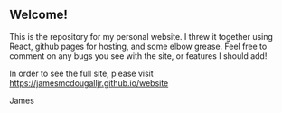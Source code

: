 ## Welcome!

This is the repository for my personal website. I threw it together using React, github pages for hosting, and some elbow grease. Feel free to comment on any bugs you see with the site, or features I should add!

In order to see the full site, please visit https://jamesmcdougalljr.github.io/website

James

